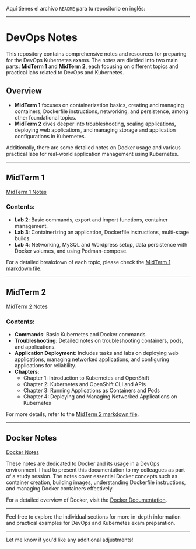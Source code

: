 Aquí tienes el archivo `README` para tu repositorio en inglés:

---

# DevOps Notes

This repository contains comprehensive notes and resources for preparing for the DevOps Kubernetes exams. The notes are divided into two main parts: **MidTerm 1** and **MidTerm 2**, each focusing on different topics and practical labs related to DevOps and Kubernetes.

## Overview

- **MidTerm 1** focuses on containerization basics, creating and managing containers, Dockerfile instructions, networking, and persistence, among other foundational topics.
- **MidTerm 2** dives deeper into troubleshooting, scaling applications, deploying web applications, and managing storage and application configurations in Kubernetes.

Additionally, there are some detailed notes on Docker usage and various practical labs for real-world application management using Kubernetes.

---

## **MidTerm 1**

[MidTerm 1 Notes](https://github.com/MrCharlesSG/DevOps-Notes/blob/main/MidTerm1.md)

### Contents:
- **Lab 2**: Basic commands, export and import functions, container management.
- **Lab 3**: Containerizing an application, Dockerfile instructions, multi-stage builds.
- **Lab 4**: Networking, MySQL and Wordpress setup, data persistence with Docker volumes, and using Podman-compose.
  
For a detailed breakdown of each topic, please check the [MidTerm 1 markdown file](https://github.com/MrCharlesSG/DevOps-Notes/blob/main/MidTerm1.md).

---

## **MidTerm 2**

[MidTerm 2 Notes](https://github.com/MrCharlesSG/DevOps-Notes/blob/main/MidTerm2.md)

### Contents:
- **Commands**: Basic Kubernetes and Docker commands.
- **Troubleshooting**: Detailed notes on troubleshooting containers, pods, and applications.
- **Application Deployment**: Includes tasks and labs on deploying web applications, managing networked applications, and configuring applications for reliability.
- **Chapters**:
    - Chapter 1: Introduction to Kubernetes and OpenShift
    - Chapter 2: Kubernetes and OpenShift CLI and APIs
    - Chapter 3: Running Applications as Containers and Pods
    - Chapter 4: Deploying and Managing Networked Applications on Kubernetes

For more details, refer to the [MidTerm 2 markdown file](https://github.com/MrCharlesSG/DevOps-Notes/blob/main/MidTerm2.md).

---

## **Docker Notes**

[Docker Notes](https://github.com/MrCharlesSG/DevOps-Notes/blob/main/DockerDoc.md)

These notes are dedicated to Docker and its usage in a DevOps environment. I had to present this documentation to my colleagues as part of a study session. The notes cover essential Docker concepts such as container creation, building images, understanding Dockerfile instructions, and managing Docker containers effectively.

For a detailed overview of Docker, visit the [Docker Documentation](https://github.com/MrCharlesSG/DevOps-Notes/blob/main/DockerDoc.md).

---

Feel free to explore the individual sections for more in-depth information and practical examples for DevOps and Kubernetes exam preparation. 

---

Let me know if you'd like any additional adjustments!
